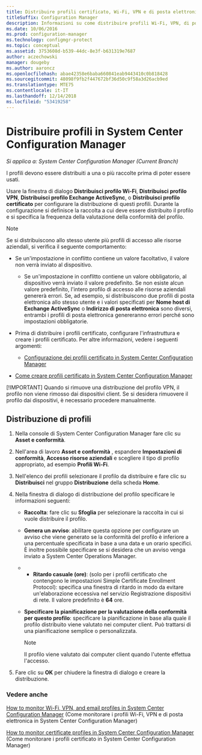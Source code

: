 ```yaml
---
title: Distribuire profili certificato, Wi-Fi, VPN e di posta elettronica
titleSuffix: Configuration Manager
description: Informazioni su come distribuire profili Wi-Fi, VPN, di posta elettronica e certificato in System Center Configuration Manager.
ms.date: 10/06/2016
ms.prod: configuration-manager
ms.technology: configmgr-protect
ms.topic: conceptual
ms.assetid: 3753608d-b539-44dc-8e3f-b631319e7687
author: aczechowski
manager: dougeby
ms.author: aaroncz
ms.openlocfilehash: abae42358e6baba660841eab9443410c0b818428
ms.sourcegitcommit: 48098f9fb2f447672bf36d50c9f58a3d26acb9ed
ms.translationtype: MTE75
ms.contentlocale: it-IT
ms.lasthandoff: 12/14/2018
ms.locfileid: "53419258"
---
```

# <a name="deploy-profiles-in-system-center-configuration-manager"></a>Distribuire profili in System Center Configuration Manager

*Si applica a: System Center Configuration Manager (Current Branch)*

I profili devono essere distribuiti a una o più raccolte prima di poter essere usati.  

 Usare la finestra di dialogo **Distribuisci profilo Wi-Fi**, **Distribuisci profilo VPN**, **Distribuisci profilo Exchange ActiveSync**, o **Distribuisci profilo certificato** per configurare la distribuzione di questi profili. Durante la configurazione si definisce la raccolta a cui deve essere distribuito il profilo e si specifica la frequenza della valutazione della conformità del profilo.  

> [!NOTE]
>  Se si distribuiscono allo stesso utente più profili di accesso alle risorse aziendali, si verifica il seguente comportamento:  
> 
> - Se un'impostazione in conflitto contiene un valore facoltativo, il valore non verrà inviato al dispositivo.  
>   -   Se un'impostazione in conflitto contiene un valore obbligatorio, al dispositivo verrà inviato il valore predefinito. Se non esiste alcun valore predefinito, l'intero profilo di accesso alle risorse aziendali genererà errori. Se, ad esempio, si distribuiscono due profili di posta elettronica allo stesso utente e i valori specificati per **Nome host di Exchange ActiveSync** o **Indirizzo di posta elettronica** sono diversi, entrambi i profili di posta elettronica genereranno errori perché sono impostazioni obbligatorie.  
> 
> - Prima di distribuire i profili certificato, configurare l'infrastruttura e creare i profili certificato. Per altre informazioni, vedere i seguenti argomenti:  
> 
>   -   [Configurazione dei profili certificato in System Center Configuration Manager](certificate-infrastructure.md)  
> - [Come creare profili certificato in System Center Configuration Manager](create-certificate-profiles.md)    
> 
> [!IMPORTANT]
>  Quando si rimuove una distribuzione del profilo VPN, il profilo non viene rimosso dai dispositivi client. Se si desidera rimuovere il profilo dai dispositivi, è necessario procedere manualmente.

## <a name="deploying--profiles"></a>Distribuzione di profili  


1.  Nella console di System Center Configuration Manager fare clic su **Asset e conformità**.  

2.  Nell'area di lavoro **Asset e conformità** , espandere **Impostazioni di conformità**, **Accesso risorse aziendali** e scegliere il tipo di profilo appropriato, ad esempio **Profili Wi-Fi**.  

3.  Nell'elenco dei profili selezionare il profilo da distribuire e fare clic su **Distribuisci** nel gruppo **Distribuzione** della scheda **Home**.  

4.  Nella finestra di dialogo di distribuzione del profilo specificare le informazioni seguenti:  

    -   **Raccolta**: fare clic su **Sfoglia** per selezionare la raccolta in cui si vuole distribuire il profilo.  

    -   **Genera un avviso**: abilitare questa opzione per configurare un avviso che viene generato se la conformità del profilo è inferiore a una percentuale specificata in base a una data e un orario specifici. È inoltre possibile specificare se si desidera che un avviso venga inviato a System Center Operations Manager.  

    -   -   **Ritardo casuale (ore)**: (solo per i profili certificato che contengono le impostazioni Simple Certificate Enrollment Protocol): specifica una finestra di ritardo in modo da evitare un'elaborazione eccessiva nel servizio Registrazione dispositivi di rete. Il valore predefinito è **64** ore.  

    -   **Specificare la pianificazione per la valutazione della conformità per questo <type>profilo**: specificare la pianificazione in base alla quale il profilo distribuito viene valutato nei computer client. Può trattarsi di una pianificazione semplice o personalizzata.  

        > [!NOTE]  
        >  Il profilo viene valutato dai computer client quando l'utente effettua l'accesso.  

5.  Fare clic su **OK** per chiudere la finestra di dialogo e creare la distribuzione.

### <a name="see-also"></a>Vedere anche  

[How to monitor Wi-Fi, VPN, and email profiles in System Center Configuration Manager](monitor-wifi-email-vpn-profiles.md) (Come monitorare i profili Wi-Fi, VPN e di posta elettronica in System Center Configuration Manager)

[How to monitor certificate profiles in System Center Configuration Manager](monitor-certificate-profiles.md) (Come monitorare i profili certificato in System Center Configuration Manager)
